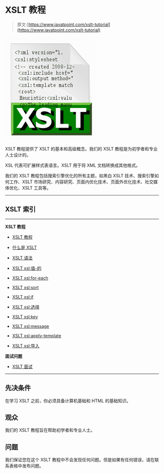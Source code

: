 # XSLT 教程

> 原文:[https://www.javatpoint.com/xslt-tutorial](https://www.javatpoint.com/xslt-tutorial)

![XSLT tutorial](img/48ac3dbe11085e4972f3cfdb69150f6e.png)

XSLT 教程提供了 XSLT 的基本和高级概念。我们的 XSLT 教程是为初学者和专业人士设计的。

XSL 代表可扩展样式表语言。XSLT 用于将 XML 文档转换成其他格式。

我们的 XSLT 教程包括搜索引擎优化的所有主题，如黑白 XSLT 技术、搜索引擎如何工作、XSLT 市场研究、内容研究、页面内优化技术、页面外优化技术、社交媒体优化、XSLT 工具等。

* * *

## XSLT 索引

* * *

**XSLT 教程**

*   [XSLT 教程](xslt-tutorial)
*   [什么是 XSLT](what-is-xslt)
*   [XSLT 语法](xslt-syntax)
*   [XSLT xsl:值-的](xslt-xsl-value-of-element)
*   [XSLT xsl:for-each](xslt-xsl-for-each-element)
*   [XSLT xsl:sort](xslt-xsl-sort-element)
*   [XSLT xsl:if](xslt-xsl-if-element)

*   [XSLT xsl:选择](xslt-xsl-choose-element)
*   [XSLT xsl:key](xslt-xsl-key-element)
*   [XSLT xsl:message](xslt-xsl-message-element)
*   [XSLT xsl:apply-template](xslt-xsl-apply-template-element)
*   [XSLT xsl:导入](xslt-xsl-import-element)

**面试问题**

*   [XSLT 面试](xslt-interview-questions)

* * *

## 先决条件

在学习 XSLT 之前，你必须具备计算机基础和 HTML 的基础知识。

## 观众

我们的 XSLT 教程旨在帮助初学者和专业人士。

## 问题

我们保证您在这个 XSLT 教程中不会发现任何问题。但是如果有任何错误，请在联系表格中发布问题。